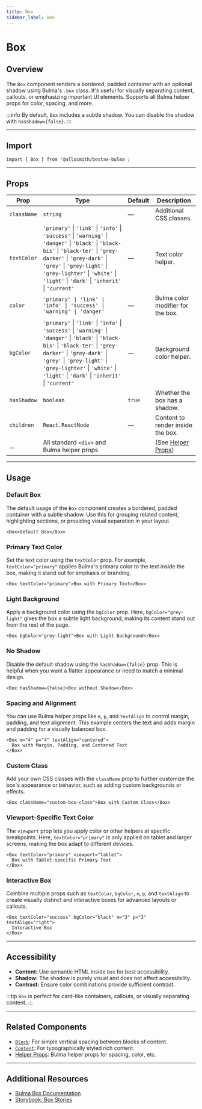 ```yaml
---
title: Box
sidebar_label: Box
---
```


# Box

## Overview

The `Box` component renders a bordered, padded container with an optional shadow using Bulma's `.box` class. It's useful for visually separating content, callouts, or emphasizing important UI elements. Supports all Bulma helper props for color, spacing, and more.

:::info
By default, `Box` includes a subtle shadow. You can disable the shadow with `hasShadow={false}`.
:::

---

## Import

```tsx
import { Box } from '@allxsmith/bestax-bulma';
```

---

## Props

| Prop        | Type                                                                                                                                                                                                                                                                                     | Default | Description                                      |
| ----------- | ---------------------------------------------------------------------------------------------------------------------------------------------------------------------------------------------------------------------------------------------------------------------------------------- | ------- | ------------------------------------------------ |
| `className` | `string`                                                                                                                                                                                                                                                                                 | —       | Additional CSS classes.                          |
| `textColor` | `'primary'` \| `'link'` \| `'info'` \| `'success'` \| `'warning'` \| `'danger'` \| `'black'` \| `'black-bis'` \| `'black-ter'` \| `'grey-darker'` \| `'grey-dark'` \| `'grey'` \| `'grey-light'` \| `'grey-lighter'` \| `'white'` \| `'light'` \| `'dark'` \| `'inherit'` \| `'current'` | —       | Text color helper.                               |
| `color`     | `'primary' \| 'link' \| 'info' \| 'success' \| 'warning' \| 'danger'`                                                                                                                                                                                                                    | —       | Bulma color modifier for the box.                |
| `bgColor`   | `'primary'` \| `'link'` \| `'info'` \| `'success'` \| `'warning'` \| `'danger'` \| `'black'` \| `'black-bis'` \| `'black-ter'` \| `'grey-darker'` \| `'grey-dark'` \| `'grey'` \| `'grey-light'` \| `'grey-lighter'` \| `'white'` \| `'light'` \| `'dark'` \| `'inherit'` \| `'current'` | —       | Background color helper.                         |
| `hasShadow` | `boolean`                                                                                                                                                                                                                                                                                | `true`  | Whether the box has a shadow.                    |
| `children`  | `React.ReactNode`                                                                                                                                                                                                                                                                        | —       | Content to render inside the box.                |
| ...         | All standard `<div>` and Bulma helper props                                                                                                                                                                                                                                              |         | (See [Helper Props](../helpers/usebulmaclasses)) |

---

## Usage

### Default Box

The default usage of the `Box` component creates a bordered, padded container with a subtle shadow. Use this for grouping related content, highlighting sections, or providing visual separation in your layout.

```tsx live
<Box>Default Box</Box>
```

### Primary Text Color

Set the text color using the `textColor` prop. For example, `textColor="primary"` applies Bulma's primary color to the text inside the box, making it stand out for emphasis or branding.

```tsx live
<Box textColor="primary">Box with Primary Text</Box>
```

### Light Background

Apply a background color using the `bgColor` prop. Here, `bgColor="grey-light"` gives the box a subtle light background, making its content stand out from the rest of the page.

```tsx live
<Box bgColor="grey-light">Box with Light Background</Box>
```

### No Shadow

Disable the default shadow using the `hasShadow={false}` prop. This is helpful when you want a flatter appearance or need to match a minimal design.

```tsx live
<Box hasShadow={false}>Box without Shadow</Box>
```

### Spacing and Alignment

You can use Bulma helper props like `m`, `p`, and `textAlign` to control margin, padding, and text alignment. This example centers the text and adds margin and padding for a visually balanced box.

```tsx live
<Box m="4" p="4" textAlign="centered">
  Box with Margin, Padding, and Centered Text
</Box>
```

### Custom Class

Add your own CSS classes with the `className` prop to further customize the box's appearance or behavior, such as adding custom backgrounds or effects.

```tsx live
<Box className="custom-box-class">Box with Custom Class</Box>
```

### Viewport-Specific Text Color

The `viewport` prop lets you apply color or other helpers at specific breakpoints. Here, `textColor="primary"` is only applied on tablet and larger screens, making the box adapt to different devices.

```tsx live
<Box textColor="primary" viewport="tablet">
  Box with Tablet-specific Primary Text
</Box>
```

### Interactive Box

Combine multiple props such as `textColor`, `bgColor`, `m`, `p`, and `textAlign` to create visually distinct and interactive boxes for advanced layouts or callouts.

```tsx live
<Box textColor="success" bgColor="black" m="3" p="3" textAlign="right">
  Interactive Box
</Box>
```

---

## Accessibility

- **Content:** Use semantic HTML inside `Box` for best accessibility.
- **Shadow:** The shadow is purely visual and does not affect accessibility.
- **Contrast:** Ensure color combinations provide sufficient contrast.

:::tip
`Box` is perfect for card-like containers, callouts, or visually separating content.
:::

---

## Related Components

- [`Block`](./block.md): For simple vertical spacing between blocks of content.
- [`Content`](./content.md): For typographically styled rich content.
- [Helper Props](../helpers/usebulmaclasses.md): Bulma helper props for spacing, color, etc.

---

## Additional Resources

- [Bulma Box Documentation](https://bulma.io/documentation/elements/box/)
- [Storybook: Box Stories](https://bestax.cc/storybook/?path=/story/elements-box--default)
